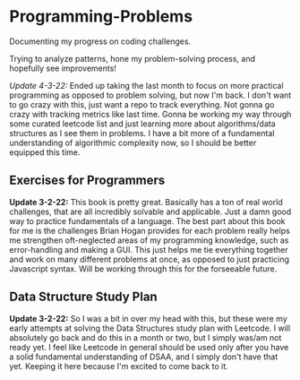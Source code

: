 # Programming-Problems
Documenting my progress on coding challenges. 

Trying to analyze patterns, hone my problem-solving process, and hopefully see improvements!

*Update 4-3-22:* Ended up taking the last month to focus on more practical programming as opposed to problem solving, but now I'm back. I don't want to go crazy with this, just want a repo to track everything. Not gonna go crazy with tracking metrics like last time. Gonna be working my way through some curated leetcode list and just learning more about algorithms/data structures as I see them in problems. I have a bit more of a fundamental understanding of algorithmic complexity now, so I should be better equipped this time.

## Exercises for Programmers
**Update 3-2-22:** This book is pretty great. Basically has a ton of real world challenges, that are all incredibly solvable and applicable. Just a damn good way to practice fundamentals of a language. The best part about this book for me is the challenges Brian Hogan provides for each problem really helps me strengthen oft-neglected areas of my programming knowledge, such as error-handling and making a GUI. This just helps me tie everything together and work on many different problems at once, as opposed to just practicing Javascript syntax. Will be working through this for the forseeable future.
## Data Structure Study Plan
**Update 3-2-22:** So I was a bit in over my head with this, but these were my early attempts at solving the Data Structures study plan with Leetcode. I will absolutely go back and do this in a month or two, but I simply was/am not ready yet. I feel like Leetcode in general should be used only after you have a solid fundamental understanding of DSAA, and I simply don't have that yet. Keeping it here because I'm excited to come back to it. 

